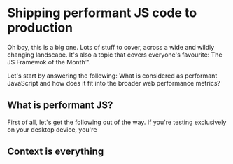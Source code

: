 # Shipping performant JS code to production

Oh boy, this is a big one. Lots of stuff to cover, across a wide and wildly changing landscape. It's also a topic that covers everyone's favourite: The JS Framewok of the Month™. 

Let's start by answering the following: What is considered as performant JavaScript and how does it fit into the broader web performance metrics?

## What is performant JS?

First of all, let's get the following out of the way. If you're testing exclusively on your desktop device, you're 

## Context is everything 

<!--stackedit_data:
eyJoaXN0b3J5IjpbLTIxMzQ0OTM0MTJdfQ==
-->